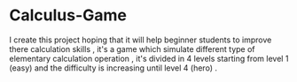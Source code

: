 # Calculus-Game
I create this project hoping that it will help beginner students to improve there calculation skills , it's a game which simulate different type of elementary calculation operation , it's divided in 4 levels starting from level 1 (easy) and the difficulty is increasing until level 4 (hero) .
